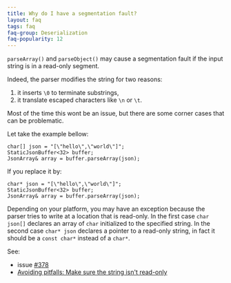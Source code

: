 ```yaml
---
title: Why do I have a segmentation fault?
layout: faq
tags: faq
faq-group: Deserialization
faq-popularity: 12
---
```


`parseArray()` and `parseObject()` may cause a segmentation fault if the input string is in a read-only segment.

Indeed, the parser modifies the string for two reasons:

1. it inserts `\0` to terminate substrings,
2. it translate escaped characters like `\n` or `\t`.

Most of the time this wont be an issue, but there are some corner cases that can be problematic.

Let take the example bellow:

    char[] json = "[\"hello\",\"world\"]";
    StaticJsonBuffer<32> buffer;
    JsonArray& array = buffer.parseArray(json);

If you replace it by:

    char* json = "[\"hello\",\"world\"]";
    StaticJsonBuffer<32> buffer;
    JsonArray& array = buffer.parseArray(json);

Depending on your platform, you may have an exception because the parser tries to write at a location that is read-only.
In the first case `char json[]` declares an array of `char` initialized to the specified string.
In the second case `char* json` declares a pointer to a read-only string, in fact it should be a `const char*` instead of a `char*`.

See:

* issue [#378](https://github.com/bblanchon/ArduinoJson/issues/378)
* [Avoiding pitfalls: Make sure the string isn't read-only](https://github.com/bblanchon/ArduinoJson/wiki/Avoiding%20pitfalls#7-make-sure-the-string-isnt-read-only)
